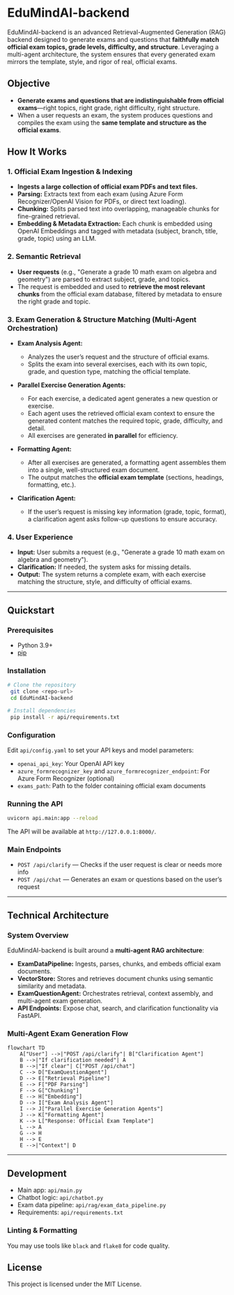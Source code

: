 # EduMindAI-backend

EduMindAI-backend is an advanced Retrieval-Augmented Generation (RAG) backend designed to generate exams and questions that **faithfully match official exam topics, grade levels, difficulty, and structure**. Leveraging a multi-agent architecture, the system ensures that every generated exam mirrors the template, style, and rigor of real, official exams.

## Objective
- **Generate exams and questions that are indistinguishable from official exams**—right topics, right grade, right difficulty, right structure.
- When a user requests an exam, the system produces questions and compiles the exam using the **same template and structure as the official exams**.

## How It Works

### 1. Official Exam Ingestion & Indexing
- **Ingests a large collection of official exam PDFs and text files.**
- **Parsing:** Extracts text from each exam (using Azure Form Recognizer/OpenAI Vision for PDFs, or direct text loading).
- **Chunking:** Splits parsed text into overlapping, manageable chunks for fine-grained retrieval.
- **Embedding & Metadata Extraction:** Each chunk is embedded using OpenAI Embeddings and tagged with metadata (subject, branch, title, grade, topic) using an LLM.

### 2. Semantic Retrieval
- **User requests** (e.g., "Generate a grade 10 math exam on algebra and geometry") are parsed to extract subject, grade, and topics.
- The request is embedded and used to **retrieve the most relevant chunks** from the official exam database, filtered by metadata to ensure the right grade and topic.

### 3. Exam Generation & Structure Matching (Multi-Agent Orchestration)

- **Exam Analysis Agent:**
  - Analyzes the user’s request and the structure of official exams.
  - Splits the exam into several exercises, each with its own topic, grade, and question type, matching the official template.

- **Parallel Exercise Generation Agents:**
  - For each exercise, a dedicated agent generates a new question or exercise.
  - Each agent uses the retrieved official exam context to ensure the generated content matches the required topic, grade, difficulty, and detail.
  - All exercises are generated **in parallel** for efficiency.

- **Formatting Agent:**
  - After all exercises are generated, a formatting agent assembles them into a single, well-structured exam document.
  - The output matches the **official exam template** (sections, headings, formatting, etc.).

- **Clarification Agent:**
  - If the user’s request is missing key information (grade, topic, format), a clarification agent asks follow-up questions to ensure accuracy.

### 4. User Experience
- **Input:** User submits a request (e.g., "Generate a grade 10 math exam on algebra and geometry").
- **Clarification:** If needed, the system asks for missing details.
- **Output:** The system returns a complete exam, with each exercise matching the structure, style, and difficulty of official exams.

---

## Quickstart

### Prerequisites
- Python 3.9+
- [pip](https://pip.pypa.io/en/stable/)

### Installation
```bash
# Clone the repository
 git clone <repo-url>
 cd EduMindAI-backend

# Install dependencies
 pip install -r api/requirements.txt
```

### Configuration
Edit `api/config.yaml` to set your API keys and model parameters:
- `openai_api_key`: Your OpenAI API key
- `azure_formrecognizer_key` and `azure_formrecognizer_endpoint`: For Azure Form Recognizer (optional)
- `exams_path`: Path to the folder containing official exam documents

### Running the API
```bash
uvicorn api.main:app --reload
```
The API will be available at `http://127.0.0.1:8000/`.

### Main Endpoints
- `POST /api/clarify` — Checks if the user request is clear or needs more info
- `POST /api/chat` — Generates an exam or questions based on the user’s request

---

## Technical Architecture

### System Overview

EduMindAI-backend is built around a **multi-agent RAG architecture**:
- **ExamDataPipeline:** Ingests, parses, chunks, and embeds official exam documents.
- **VectorStore:** Stores and retrieves document chunks using semantic similarity and metadata.
- **ExamQuestionAgent:** Orchestrates retrieval, context assembly, and multi-agent exam generation.
- **API Endpoints:** Expose chat, search, and clarification functionality via FastAPI.

### Multi-Agent Exam Generation Flow

```mermaid
flowchart TD
    A["User"] -->|"POST /api/clarify"| B["Clarification Agent"]
    B -->|"If clarification needed"| A
    B -->|"If clear"| C["POST /api/chat"]
    C --> D["ExamQuestionAgent"]
    D --> E["Retrieval Pipeline"]
    E --> F["PDF Parsing"]
    F --> G["Chunking"]
    E --> H["Embedding"]
    D --> I["Exam Analysis Agent"]
    I --> J["Parallel Exercise Generation Agents"]
    J --> K["Formatting Agent"]
    K --> L["Response: Official Exam Template"]
    L --> A
    G --> H
    H --> E
    E -->|"Context"| D
```

---

## Development
- Main app: `api/main.py`
- Chatbot logic: `api/chatbot.py`
- Exam data pipeline: `api/rag/exam_data_pipeline.py`
- Requirements: `api/requirements.txt`

### Linting & Formatting
You may use tools like `black` and `flake8` for code quality.

## License

This project is licensed under the MIT License.
